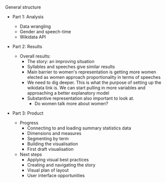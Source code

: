 General structure

* Part 1: Analysis
  * Data wrangling
  * Gender and speech-time 
  * Wikidata API

* Part 2: Results
  * Overall results:
      * The story: an improving situation
      * Syllables and speeches give similar results
      * Main barrier to women's representation is getting more women elected as women approach proportionality in terms of speeches
      * We need to dig deeper. This is what the purpose of setting up the wikidata link is. We can start pulling in more variables and approaching a better explanatory model
      * Substantive representation also important to look at.
          * Do women talk more about women? 


* Part 3: Product
  * Progress
    * Connecting to and loading summary statistics data
    * Dimensions and measures
    * Segmenting by term
    * Building the visualisation
    * First draft visualisation
  * Next steps
    * Applying visual best practices
    * Creating and navigating the story
    * Visual plan of layout
    * User interface opportunities
